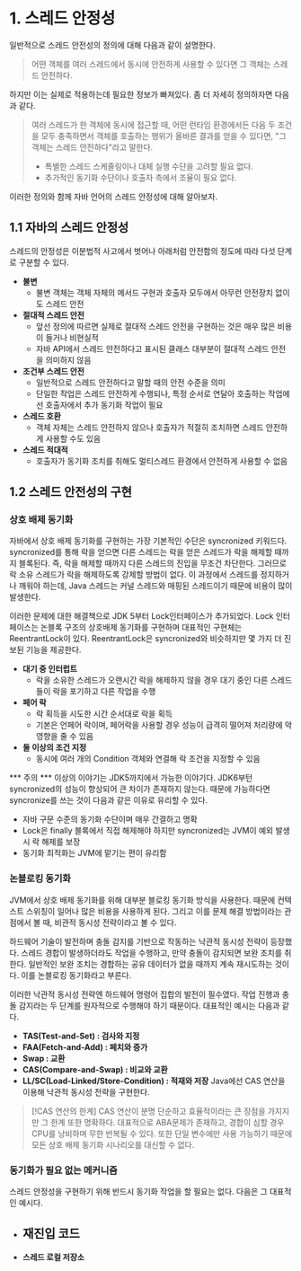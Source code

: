 # 1. 스레드 안정성
일반적으로 스레드 안전성의 정의에 대해 다음과 같이 설명한다.
> 어떤 객체를 여러 스레드에서 동시에 안전하게 사용할 수 있다면 그 객체는 스레드 안전하다.

하지만 이는 실제로 적용하는데 필요한 정보가 빠져있다. 좀 더 자세히 정의하자면 다음과 같다.
> 여러 스레드가 한 객체에 동시에 접근할 때, 어떤 런타임 환경에서든 다음 두 조건을 모두 충족하면서
> 객체를 호출하는 행위가 올바른 결과를 얻을 수 있다면, "그 객체는 스레드 안전하다"라고 말한다.
> - 특별한 스레드 스케줄링이나 대체 실행 수단을 고려할 필요 없다.
> - 추가적인 동기화 수단이나 호출자 측에서 조율이 필요 없다.

이러한 정의와 함께 자바 언어의 스레드 안정성에 대해 알아보자.
## 1.1 자바의 스레드 안정성
스레드의 안정성은 이분법적 사고에서 벗어나 아래처럼 안전함의 정도에 따라 다섯 단계로 구분할 수 있다.
- **불변**
	- 불변 객체는 객체 자체의 메서드 구현과 호출자 모두에서 아무런 안전장치 없이도 스레드 안전
- **절대적 스레드 안전**
	- 앞선 정의에 따르면 실제로 절대적 스레드 안전을 구현하는 것은 매우 많은 비용이 들거나 비현실적
	- 자바 API에서 스레드 안전하다고 표시된 클래스 대부분이 절대적 스레드 안전을 의미하지 않음
- **조건부 스레드 안전**
	- 일반적으로 스레드 안전하다고 말할 때의 안전 수준을 의미
	- 단일한 작업은 스레드 안전하게 수행되나, 특정 순서로 연달아 호출하는 작업에선 호출자에서 추가 동기화 작업이 필요
- **스레드 호환**
	- 객체 자체는 스레드 안전하지 않으나 호출자가 적절히 조치하면 스레드 안전하게 사용할 수도 있음 
- **스레드 적대적**
	- 호출자가 동기화 조치를 취해도 멀티스레드 환경에서 안전하게 사용할 수 없음

## 1.2 스레드 안전성의 구현
### 상호 배제 동기화
자바에서 상호 배제 동기화를 구현하는 가장 기본적인 수단은 syncronized 키워드다.
syncronized를 통해 락을 얻으면 다른 스레드는 락을 얻은 스레드가 락을 해제할 때까지 블록된다. 
즉, 락을 해제할 때까지 다른 스레드의 진입을 무조건 차단한다. 그러므로 락 소유 스레드가 락을 해제하도록 강제할 방법이 없다.
이 과정에서 스레드를 정지하거나 깨워야 하는데, Java 스레드는 커널 스레드와 매핑된 스레드이기 때문에 비용이 많이 발생한다. 

이러한 문제에 대한 해결책으로 JDK 5부터 Lock인터페이스가 추가되었다.
Lock 인터페이스는 논블록 구조의 상호배제 동기화를 구현하며 대표적인 구현체는 ReentrantLock이 있다.
ReentrantLock은 syncronized와 비슷하지만 몇 가지 더 진보된 기능을 제공한다.
- **대기 중 인터럽트**
	- 락을 소유한 스레드가 오랜시간 락을 해제하지 않을 경우 대기 중인 다른 스레드들이 락을 포기하고 다른 작업을 수행
- **페어 락**
	- 락 획득을 시도한 시간 순서대로 락을 획득
	- 기본은 언페어 락이며, 페어락을 사용할 경우 성능이 급격히 떨어져 처리량에 악영향을 줄 수 있음
- **둘 이상의 조건 지정**
	- 동시에 여러 개의 Condition 객체와 연결해 락 조건을 지정할 수 있음

*** 주의 ***
이상의 이야기는 JDK5까지에서 가능한 이야기다. JDK6부턴 syncronized의 성능이 향상되어 큰 차이가 존재하지 않는다.
때문에 가능하다면 syncronize를 쓰는 것이 다음과 같은 이유로 유리할 수 있다.
- 자바 구문 수준의 동기화 수단이며 매우 간결하고 명확
- Lock은 finally 블록에서 직접 해제해야 하지만 syncronized는 JVM이 예외 발생 시 락 해제를 보장
- 동기화 최적화는 JVM에 맡기는 편이 유리함
### 논블로킹 동기화
JVM에서 상호 배제 동기화를 위해 대부분 블로킹 동기화 방식을 사용한다.
때문에 컨텍스트 스위칭이 일어나 많은 비용을 사용하게 된다.
그리고 이를 문제 해결 방법이라는 관점에서 볼 때, 비관적 동시성 전략이라고 볼 수 있다.

하드웨어 기술이 발전하며 충돌 감지를 기반으로 작동하는 낙관적 동시성 전략이 등장했다.
스레드 경합이 발생하더라도 작업을 수행하고, 만약 충돌이 감지되면 보완 조치를 취한다.
일반적인 보완 조치는 경합하는 공유 데이터가 없을 때까지 계속 재시도하는 것이다. 
이를 논블로킹 동기화라고 부른다. 

이러한 낙관적 동시성 전략엔 하드웨어 명령어 집합의 발전이 필수였다.
작업 진행과 충돌 감지라는 두 단계를 원자적으로 수행해야 하기 때문이다. 
대표적인 예시는 다음과 같다.
- **TAS(Test-and-Set) : 검사와 지정**
- **FAA(Fetch-and-Add) : 페치와 증가**
- **Swap : 교환**
- **CAS(Compare-and-Swap) : 비교와 교환**
- **LL/SC(Load-Linked/Store-Condition) : 적재와 저장**
Java에선 CAS 연산을 이용해 낙관적 동시성 전략을 구현한다.
>[!CAS 연산의 한계]
>CAS 연산이 분명 단순하고 효율적이라는 큰 장점을 가지지만 그 한계 또한 명확하다.
>대표적으로 ABA문제가 존재하고, 경합이 심할 경우 CPU를 낭비하며 무한 반복될 수 있다.
>또한 단일 변수에만 사용 가능하기 때문에 모든 상호 배제 동기화 시나리오를 대신할 수 없다.

### 동기화가 필요 없는 메커니즘
스레드 안정성을 구현하기 위해 반드시 동기화 작업을 할 필요는 없다. 다음은 그 대표적인 예시다.
- **재진입 코드**
	- 
- **스레드 로컬 저장소**


